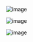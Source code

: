 ![image](https://github.com/user-attachments/assets/b713e71f-1230-477e-80cc-b5ad94080aa0)

![image](https://github.com/user-attachments/assets/c60da7f4-7b4c-4246-8636-2b759fcbd339)

![image](https://github.com/user-attachments/assets/1c586da2-aa52-42ff-88da-74dbe945b510)
